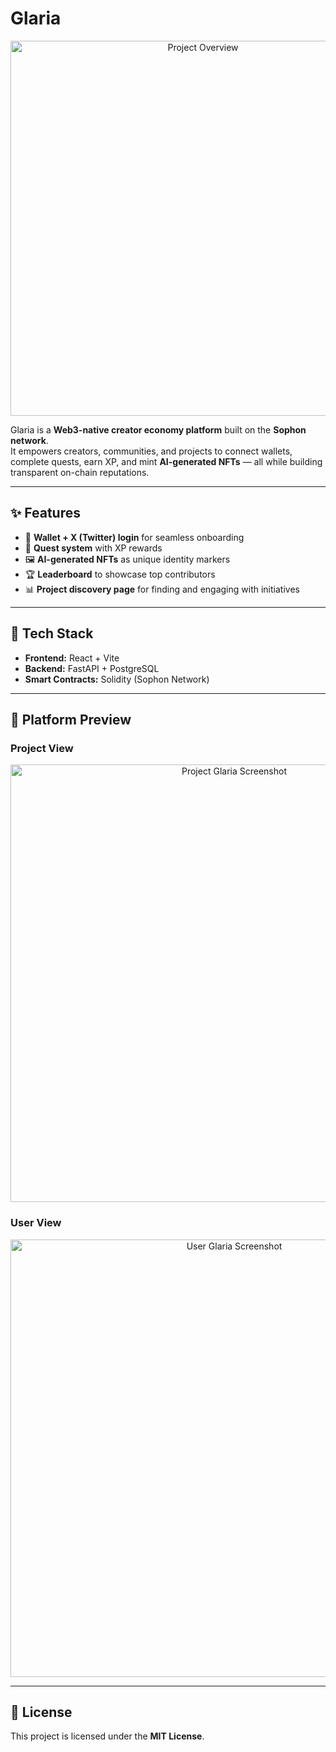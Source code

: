 # Glaria

<p align="center">
  <img src="/glaria/src/assets/GlariaOver.png" alt="Project Overview" width="600"/>
</p>

Glaria is a **Web3-native creator economy platform** built on the **Sophon network**.  
It empowers creators, communities, and projects to connect wallets, complete quests, earn XP, and mint **AI-generated NFTs** — all while building transparent on-chain reputations.  

---

## ✨ Features
- 🔗 **Wallet + X (Twitter) login** for seamless onboarding  
- 🎯 **Quest system** with XP rewards  
- 🖼 **AI-generated NFTs** as unique identity markers  
- 🏆 **Leaderboard** to showcase top contributors  
- 📊 **Project discovery page** for finding and engaging with initiatives  

---

## 🚀 Tech Stack
- **Frontend:** React + Vite  
- **Backend:** FastAPI + PostgreSQL  
- **Smart Contracts:** Solidity (Sophon Network)  

---

## 📸 Platform Preview

### Project View
<p align="center">
  <img src="/glaria/src/assets/ProjectGlaria.png" alt="Project Glaria Screenshot" width="700"/>
</p>

### User View
<p align="center">
  <img src="/glaria/src/assets/UserGlaria.png" alt="User Glaria Screenshot" width="700"/>
</p>

---

## 📖 License
This project is licensed under the **MIT License**.